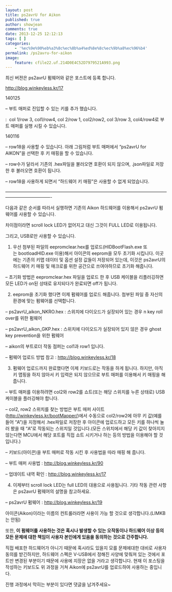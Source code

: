 ```yaml
---
layout: post
title: ps2avrU for Aikon
published: true
author: showjean
comments: true
date: 2013-12-25 12:12:13
tags: [ ]
categories:
    - '%ec%9e%90%eb%a3%8c%ec%8b%a4%ed%8e%8c%ec%9b%a8%ec%96%b4'
permalink: /ps2avru-for-aikon
image:
    feature: cfile22.uf.214D0E4C52D7979521A993.png
---
```

최신 버젼은 ps2avrU 펌웨어와 같은 포스트에 등록 합니다.

http://blog.winkeyless.kr/17



 


  
  


140125

&#8211; 부트 매퍼로 진입할 수 있는 키를 추가 했습니다.

: &nbsp;col 1/row 3, col1/row4, col 2/row 1, col2/row2, col 3/row 3, col4/row4로 부트 매퍼를 실행 시킬 수 있습니다.


  
  
  
  
    
    
  
  
  
  
 

140116&nbsp;

&#8211; row18을 사용할 수 있습니다. 아래 그림처럼 부트 매퍼에서 &#8220;ps2avrU for AIKON&#8221;을 선택한 후 키 매핑을 할 수 있습니다.

&#8211; row수가 달라서 기존의 .hex파일을 불러오면 호환이 되지 않으며,&nbsp;.json파일로 저장 한 후 불러오면 호환이 됩니다.




  






  &#8211; row18을 사용하게 되면서 &#8220;하드웨어 키 매핑&#8221;은 사용할 수 없게 되었습니다.








&#8212;&#8212;&#8212;&#8212;&#8212;&#8212;&#8212;&#8212;&#8212;&#8212;&#8212;&#8212;&#8212;&#8212;&#8212;&#8212;&#8212;&#8212;&#8212;&#8212;&#8212;&#8212;&#8212;&#8212;&#8212;&#8212;&#8212;&#8212;&#8212;&#8212;&#8212;&#8212;&#8212;&#8212;&#8212;&#8212;&#8212;&#8212;&#8212;&#8212;&#8212;&#8212;&#8212;&#8212;&#8212;&#8212;- 



다음과 같은 순서를 따라서 실행하면 기존의 Aikon 하드웨어를 이용해서 ps2avrU 펌웨어를 사용할 수 있습니다.



차이점이라면 scroll lock LED가 없어지고 대신 그것이 FULL LED로 이용됩니다.&nbsp;

그리고, USB로만 사용할 수 있습니다.





1. 우선 첨부된 파일의 eepromclear.hex를 업로드(HIDBootFlash.exe 또는&nbsp;bootloadHID.exe 이용)해서 아이콘의 eeprom을 모두 초기화 시킵니다. 이곳에는 기존의 키맵 데이터 및 옵션 설정 값들이 저장되어 있는데, 이것은 ps2avrU의 하드웨어 키 매핑 및 매크로를 위한 공간으로 쓰여야하므로 초기화 해줍니다.

&#8211; 초기화 방법은 eepromclear.hex 파일을 업로드 한 후 USB 케이블을 리플러깅하면 모든 LED가 on된 상태로 유지되다가 완료되면 off가 됩니다.&nbsp;



2. eeprom을 초기화 했다면 이제 펌웨어를 업로드 해줍니다. 첨부된 파일 중 자신의 환경에 맞는 펌웨어를 선택합니다.

&#8211;&nbsp;ps2avrU\_aikon\_NKRO.hex : 스위치에 다이오드가 실장되어 있는 경우&nbsp;n key roll over를 위한 펌웨어

&#8211;&nbsp;ps2avrU\_aikon\_GKP.hex : 스위치에 다이오드가 실장되어 있지 않은 경우 ghost key prevention을 위한 펌웨어

&#8211; aikon의 부트로더 작동 점퍼는 col1과 row1 입니다.

&#8211; 펌웨어 업로드 방법 참고 :&nbsp;http://blog.winkeyless.kr/18



3. 펌웨어 업로드까지 완료했다면 이제 키보드로는 작동을 하게 됩니다. 하지만, 아직 키 맵핑을 하지 않아서 키 입력은 되지 않으므로 부트 매퍼를 이용해서 키 매핑을 해줍니다.

&#8211; 부트 매퍼를 이용하려면 col2와 row2를 쇼트(또는 해당 스위치를 누른 상태로) USB케이블을 플러깅해야 합니다.

&#8211; col2, row2 스위치를 찾는 방법은 부트 매퍼 사이트(http://winkeyless.kr/bootMapper/)에서 수동으로 col2/row2에 아무 키 값(예를 들어 &#8220;A&#8221;)을 지정해서 .hex파일로 저장한 후 아이콘에 업로드하고 모든 키를 하나씩 눌러 봤을 때&nbsp;&#8220;A&#8221;로 작동되는 스위치일 것입니다.(모든 스위치에서 해당 키 값이 찾아지지 않는다면 MCU에서 해당 포트를 직접 쇼트 시키거나 하는 등의 방법을 이용해야 할 것 입니다.)

&#8211; 키보드(아이콘)을&nbsp;부트 매퍼로 작동 시킨 후 사용법을 따라 매핑 해 줍니다.&nbsp;

&#8211; 부트 매퍼 사용법 :&nbsp;http://blog.winkeyless.kr/90



&#8211; 업데이트 내역 확인 :&nbsp;http://blog.winkeyless.kr/17



4. 이제부터 scroll lock LED는 full LED의 대용으로 사용됩니다. 기타 작동 관련 사항은 ps2avrU 펌웨어의 설명을 참고하세요.

&#8211; ps2avrU 펌웨어 :&nbsp;http://blog.winkeyless.kr/19





아이콘(Aikon)이라는 이름의 컨트롤러라면 사용이 가능 할 것으로 생각합니다.(LIMKB는 안됨)

또한, **이 펌웨어를 사용하는 것은 혹시나 발생할 수 있는&nbsp;오작동이나 하드웨어 이상 등의 모든 문제에 대한 책임이 사용자 본인에게 있음을 동의하는 것으로 간주합니다.**



직접 배포한 하드웨어가 아니기 때문에&nbsp;혹시라도 있을지 모를 문제에대한 대비로 사용자 동의를 받긴하지만, 하드웨어 스펙은 V-USB에서 정해진 사양에 맞춰져 있는 것에서 포트만 변경된 부분이기 때문에 사용에 지장은 없을 거라고 생각합니다. 현재 이 포스팅을 작성하는 키보드도 위 과정을 거쳐 Aikon에 ps2avrU를 업로드하여 사용하는 중입니다.



진행 과정에서 막히는 부분이 있다면 댓글을 남겨주세요~